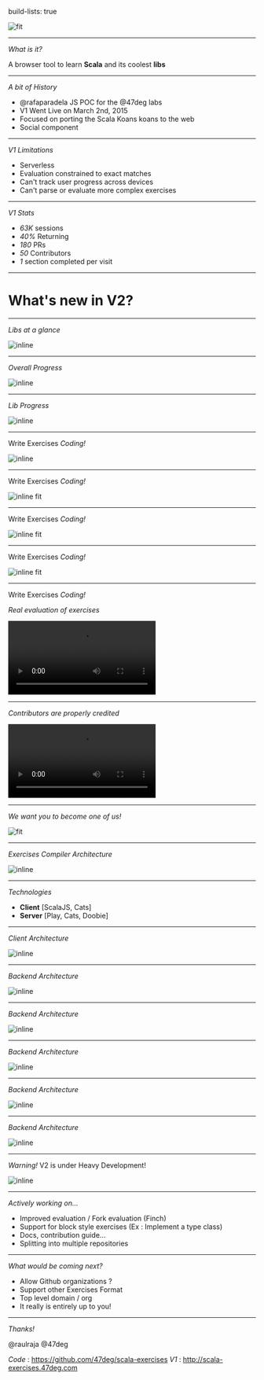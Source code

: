 build-lists: true

![fit](assets/logo_light_v1.png)

---

*What is it?*

A browser tool to learn __Scala__ and its coolest __libs__

---

*A bit of History*

- @rafaparadela JS POC for the @47deg labs
- V1 Went Live on March 2nd, 2015
- Focused on porting the Scala Koans koans to the web
- Social component

---

*V1 Limitations*

- Serverless
- Evaluation constrained to exact matches
- Can't track user progress across devices
- Can't parse or evaluate more complex exercises

---

*V1 Stats*

- *63K* sessions
- *40%* Returning
- *180* PRs
- *50* Contributors
- *1* section completed per visit

---

# What's new in **V2**?

---

*Libs at a glance*

![inline](assets/home_blur.png)

---

*Overall Progress*

![inline](assets/overall_progress.png)

---

*Lib Progress*

![inline](assets/section_progress.png)

---

Write Exercises *Coding!*

![inline](assets/section_convention_01.png)

---

Write Exercises *Coding!*

![inline fit](assets/section_convention_02.png)

---

Write Exercises *Coding!*

![inline fit](assets/section_convention_03.png)

---

Write Exercises *Coding!*

![inline fit](assets/section_convention_04.png)

---

Write Exercises *Coding!*

*Real evaluation of exercises*

![inline](assets/cats.mov)

---

*Contributors are properly credited*

![inline](assets/contributors.mov)

---

*We want you to become one of us!*

![fit](assets/wewantyou.jpg)

---

*Exercises Compiler Architecture*

![inline](assets/graph_01.png)

---

*Technologies*

- **Client** [ScalaJS, Cats]
- **Server** [Play, Cats, Doobie]

---

*Client Architecture*

![inline](assets/client.png)

---

*Backend Architecture*

![inline](assets/coproduct01.png)

---

*Backend Architecture*

![inline](assets/coproduct02.png)

---

*Backend Architecture*

![inline](assets/coproduct03.png)

---

*Backend Architecture*

![inline](assets/coproduct04.png)

---

*Backend Architecture*

![inline](assets/coproduct05.png)

---

*Warning!* V2 is under Heavy Development!

![inline](assets/heavy_dev.png)

---

*Actively working on...*

- Improved evaluation / Fork evaluation (Finch)
- Support for block style exercises (Ex : Implement a type class)
- Docs, contribution guide...
- Splitting into multiple repositories

--- 

*What would be coming next?*

- Allow Github organizations ?
- Support other Exercises Format 
- Top level domain / org
- It really is entirely up to you!

---

*Thanks!*

@raulraja 
@47deg

*Code* : https://github.com/47deg/scala-exercises
*V1* : http://scala-exercises.47deg.com
